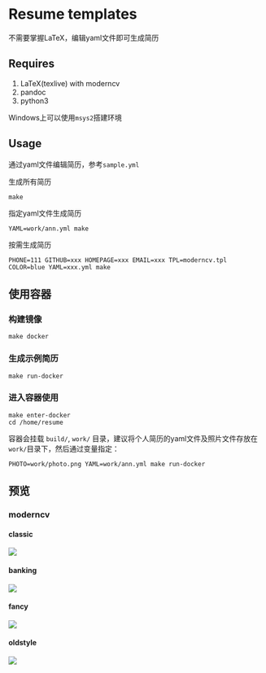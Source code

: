# Resume templates
不需要掌握LaTeX，编辑yaml文件即可生成简历
## Requires
1. LaTeX(texlive) with moderncv
2. pandoc
3. python3

Windows上可以使用`msys2`搭建环境

## Usage
通过yaml文件编辑简历，参考`sample.yml`

生成所有简历
```
make
```

指定yaml文件生成简历
```
YAML=work/ann.yml make
```

按需生成简历
```
PHONE=111 GITHUB=xxx HOMEPAGE=xxx EMAIL=xxx TPL=moderncv.tpl COLOR=blue YAML=xxx.yml make
```

## 使用容器
### 构建镜像
```
make docker
```

### 生成示例简历
```
make run-docker
```

### 进入容器使用
```
make enter-docker
cd /home/resume
```

容器会挂载 `build/`, `work/` 目录，建议将个人简历的yaml文件及照片文件存放在`work/`目录下，然后通过变量指定：
```
PHOTO=work/photo.png YAML=work/ann.yml make run-docker
```

## 预览

### moderncv
#### classic
![](preview/moderncv-classic.jpg)

#### banking
![](preview/moderncv-banking.jpg)

#### fancy
![](preview/moderncv-fancy.jpg)

#### oldstyle
![](preview/moderncv-oldstyle.jpg)

